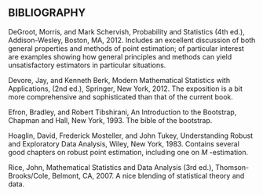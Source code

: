 ## BIBLIOGRAPHY
DeGroot, Morris, and Mark Schervish, Probability and Statistics (4th ed.), Addison-Wesley, Boston, MA, 2012. Includes an excellent discussion of both general properties and methods of point estimation; of particular interest are examples showing how general principles and methods can yield unsatisfactory estimators in particular situations.

Devore, Jay, and Kenneth Berk, Modern Mathematical Statistics with Applications, (2nd ed.), Springer, New York, 2012. The exposition is a bit more comprehensive and sophisticated than that of the current book.

Efron, Bradley, and Robert Tibshirani, An Introduction to the Bootstrap, Chapman and Hall, New York, 1993. The bible of the bootstrap.

Hoaglin, David, Frederick Mosteller, and John Tukey, Understanding Robust and Exploratory Data Analysis, Wiley, New York, 1983. Contains several good chapters on robust point estimation, including one on $M$ -estimation.

Rice, John, Mathematical Statistics and Data Analysis (3rd ed.), Thomson-Brooks/Cole, Belmont, CA, 2007. A nice blending of statistical theory and data.